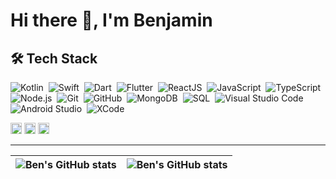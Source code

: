 # Hi there 👋, I'm Benjamin



## 🛠&nbsp;Tech Stack

![Kotlin](https://img.shields.io/badge/-Kotlin-ffffff?style=flat&logo=kotlin&logoColor=007ACC)&nbsp;
![Swift](https://img.shields.io/badge/-Swift-ffffff?style=flat&logo=swift&logoColor=007ACC)&nbsp;
![Dart](https://img.shields.io/badge/-Dart-ffffff?style=flat&logo=dart&logoColor=007ACC)&nbsp;
![Flutter](https://img.shields.io/badge/-Flutter-ffffff?style=flat&logo=flutter&logoColor=007ACC)&nbsp;
![ReactJS](https://img.shields.io/badge/-React-ffffff?style=flat&logo=react&logoColor=007ACC)&nbsp;
![JavaScript](https://img.shields.io/badge/-JavaScript-ffffff?style=flat&logo=javascript&logoColor=fad63d)&nbsp;
![TypeScript](https://img.shields.io/badge/-TypeScript-ffffff?style=flat&logo=typescript&logoColor=fad63d)&nbsp;
![Node.js](https://img.shields.io/badge/-Node.js-ffffff?style=flat&logo=node.js)&nbsp;
![Git](https://img.shields.io/badge/-Git-ffffff?style=flat&logo=git)&nbsp;
![GitHub](https://img.shields.io/badge/-GitHub-ffffff?style=flat&logo=github&logoColor=000000)&nbsp;
![MongoDB](https://shields.io/badge/-MongoDB-ffffff?style=flat&logo=mongodb)&nbsp;
![SQL](https://shields.io/badge/-SQL-ffffff?style=flat&logo=sql)&nbsp;
![Visual Studio Code](https://img.shields.io/badge/-Visual%20Studio%20Code-ffffff?style=flat&logo=visual-studio-code&logoColor=007ACC)&nbsp;
![Android  Studio](https://img.shields.io/badge/-Android%20Studio-ffffff?style=flat&logo=android-studio&logoColor=007ACC)&nbsp;
![XCode](https://img.shields.io/badge/-XCode-ffffff?style=flat&logo=xcode&logoColor=007ACC)&nbsp;
<!-- LANGUAGES AND TOOLS -->



[<img src='https://cdn.jsdelivr.net/npm/simple-icons@3.0.1/icons/github.svg' alt='github' height='18'>](https://github.com/edivri)    [<img src='https://cdn.jsdelivr.net/npm/simple-icons@3.0.1/icons/twitter.svg' alt='twitter' height='18'>](https://twitter.com/BenEdivri)    [<img src='https://cdn.jsdelivr.net/npm/simple-icons@3.0.1/icons/icloud.svg' alt='website' height='18'>](https://edivri.tech)  

---

| <img align="center" src="https://github-readme-stats.vercel.app/api?username=edivri&show_icons=true&include_all_commits=true&hide_border=true" alt="Ben's GitHub stats" /> | <img align="center" src="https://github-readme-stats.vercel.app/api/top-langs/?username=edivri&langs_count=8&layout=compact&hide_border=true" alt="Ben's GitHub stats" /> |
| ------------- | ------------- |
